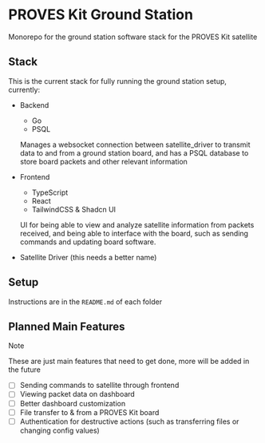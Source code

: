# PROVES Kit Ground Station

Monorepo for the ground station software stack for the PROVES Kit satellite

## Stack

This is the current stack for fully running the ground station setup, currently:

- Backend

  - Go
  - PSQL

  Manages a websocket connection between satellite_driver to transmit data to and from a ground station board, and has a PSQL database to store board packets and other relevant information

- Frontend

  - TypeScript
  - React
  - TailwindCSS & Shadcn UI

  UI for being able to view and analyze satellite information from packets received, and being able to interface with the board, such as sending commands and updating board software.

- Satellite Driver (this needs a better name)

## Setup

Instructions are in the `README.md` of each folder

## Planned Main Features

> [!NOTE]
> These are just main features that need to get done, more will be added in the future

- [ ] Sending commands to satellite through frontend
- [ ] Viewing packet data on dashboard
- [ ] Better dashboard customization
- [ ] File transfer to & from a PROVES Kit board
- [ ] Authentication for destructive actions (such as transferring files or changing config values)
